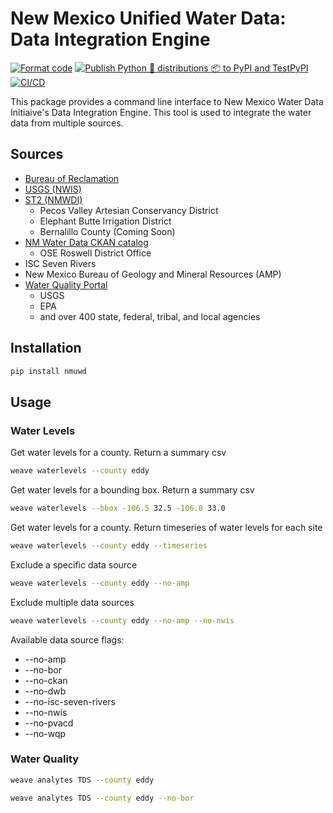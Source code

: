 # New Mexico Unified Water Data: Data Integration Engine
[![Format code](https://github.com/DataIntegrationGroup/PyWeaver/actions/workflows/format_code.yml/badge.svg?branch=main)](https://github.com/DataIntegrationGroup/PyWeaver/actions/workflows/format_code.yml)
[![Publish Python 🐍 distributions 📦 to PyPI and TestPyPI](https://github.com/DataIntegrationGroup/PyWeaver/actions/workflows/publish-to-pypi.yml/badge.svg)](https://github.com/DataIntegrationGroup/PyWeaver/actions/workflows/publish-to-pypi.yml)
[![CI/CD](https://github.com/DataIntegrationGroup/PyWeaver/actions/workflows/cicd.yml/badge.svg)](https://github.com/DataIntegrationGroup/PyWeaver/actions/workflows/cicd.yml)

This package provides a command line interface to New Mexico Water Data Initiaive's Data Integration Engine. This tool is used to integrate the water data from multiple sources.


## Sources
 - [Bureau of Reclamation](https://data.usbr.gov/) 
 - [USGS (NWIS)](https://waterdata.usgs.gov/nwis)
 - [ST2 (NMWDI)](https://st2.newmexicowaterdata.org/FROST-Server/v1.1/)
   - Pecos Valley Artesian Conservancy District
   - Elephant Butte Irrigation District
   - Bernalillo County (Coming Soon)
 - [NM Water Data CKAN catalog](https://catalog.newmexicowaterdata.org/)
   - OSE Roswell District Office
 - ISC Seven Rivers
 - New Mexico Bureau of Geology and Mineral Resources (AMP)
 - [Water Quality Portal](https://www.waterqualitydata.us/)
   - USGS
   - EPA
   - and over 400 state, federal, tribal, and local agencies

## Installation

```bash
pip install nmuwd
```

## Usage
### Water Levels

Get water levels for a county. Return a summary csv
```bash
weave waterlevels --county eddy
```
Get water levels for a bounding box. Return a summary csv
```bash
weave waterlevels --bbox -106.5 32.5 -106.0 33.0
```


Get water levels for a county. Return timeseries of water levels for each site
```bash
weave waterlevels --county eddy --timeseries
```

Exclude a specific data source
```bash
weave waterlevels --county eddy --no-amp
```

Exclude multiple data sources
```bash
weave waterlevels --county eddy --no-amp --no-nwis
```

Available data source flags:
 - --no-amp
 - --no-bor
 - --no-ckan
 - --no-dwb
 - --no-isc-seven-rivers
 - --no-nwis
 - --no-pvacd
 - --no-wqp



### Water Quality
```bash
weave analytes TDS --county eddy
```
```bash
weave analytes TDS --county eddy --no-bor
```
